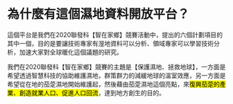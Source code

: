 # 為什麼有這個濕地資料開放平台？

這個平台是我們在2020聯發科【智在家鄉】競賽活動中，提出的六個計劃項目的其中一個，目的是要讓技術專家有溼地資料可以分析、領域專家可以學習技術分析，加速大家對全球暖化這個議題的研究。

我們在2020聯發科【智在家鄉】競賽的主題是【保護濕地、拯救地球】，一方面是希望透過智慧科技的協助維護濕地，群策群力的減緩地球的溫室效應，另一方面是希望從在地的茄萣濕地開始維護起，然後藉由茄萣濕地這個亮點，來<mark>復興茄萣的產業、創造就業人口、促進人口回流</mark>，達到地方創生的目的。
